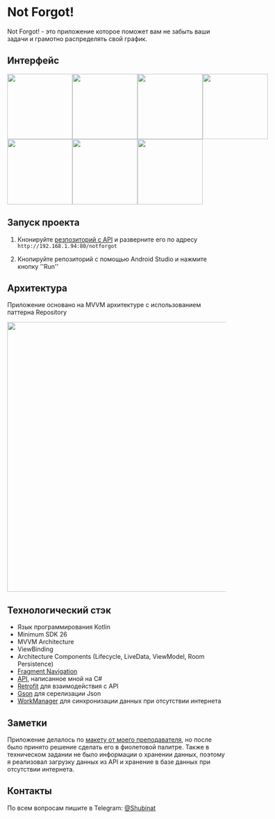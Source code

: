 # Not Forgot!

Not Forgot! - это приложение которое поможет вам не забыть ваши задачи и грамотно распределять свой график.

## Интерфейс
<div style="display:flex;">
  <img src="https://github.com/Shubinat/NotForgotImages/blob/main/auth.jpg" width="150"/>
  <img src="https://github.com/Shubinat/NotForgotImages/blob/main/reg.jpg" width="150"/>
  <img src="https://github.com/Shubinat/NotForgotImages/blob/main/list.jpg" width="150"/>
  <img src="https://github.com/Shubinat/NotForgotImages/blob/main/details.jpg" width="150"/>
</div>
<div style="display:flex;">
  <img src="https://github.com/Shubinat/NotForgotImages/blob/main/edit_note.jpg" width="150"/>
  <img src="https://github.com/Shubinat/NotForgotImages/blob/main/category_creation.jpg" width="150"/>
  <img src="https://github.com/Shubinat/NotForgotImages/blob/main/add_note.jpg" width="150"/>
  
</div>

## Запуск проекта

1. Кнонируйте <a href="https://github.com/Shubinat/NotForgotAPI">резпозиторий с API</a> и разверните его по адресу ```http://192.168.1.94:80/notforgot```

2. Кнопируйте репозиторий с помощью Android Studio и нажмите кнопку ''Run''

## Архитектура

Приложение основано на MVVM архитектуре с использованием паттерна Repository

<img src="https://github.com/Shubinat/NotForgotImages/blob/main/achritecture.png" width="620"/>

## Технологический стэк

* Язык программирования Kotlin
* Minimum SDK 26
* MVVM Architecture
* ViewBinding
* Architecture Components (Lifecycle, LiveData, ViewModel, Room Persistence)
* <a href="https://developer.android.com/guide/navigation/navigation-getting-started">Fragment Navigation</a>
* <a href="https://github.com/Shubinat/NotForgotAPI">API</a>, написанное мной на C#
* <a href="https://square.github.io/retrofit/">Retrofit</a> для взаимодействия с API
* <a href="https://github.com/google/gson">Gson</a> для серелизации Json
* <a href="https://developer.android.com/reference/androidx/work/WorkManager">WorkManager</a> для синхронизации данных при отсутствии интернета

## Заметки

Приложение делалось по <a href="https://www.figma.com/file/3rqvRtPyR9Thr39x8SIVRi/NotForgot?t=btDIvOoPvpLInXyS-0">макету от моего преподавателя</a>, но после было принято решение сделать его в фиолетовой палитре. Также в техническом задании не было информации о хранении данных, поэтому я реализовал загрузку данных из API и хранение в базе данных при отсутствии интернета. 

## Контакты

По всем вопросам пишите в Telegram: <a href="http://t.me/shubinat">@Shubinat</a>
